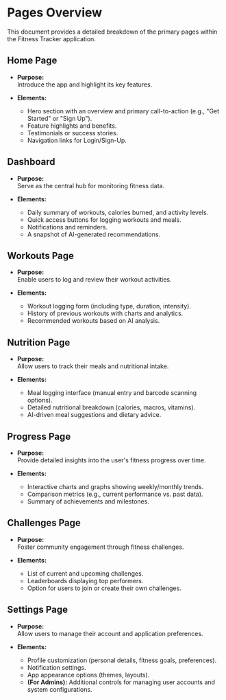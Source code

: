# Pages Overview

This document provides a detailed breakdown of the primary pages within the Fitness Tracker application.

## Home Page

- **Purpose:**  
  Introduce the app and highlight its key features.
  
- **Elements:**
  - Hero section with an overview and primary call-to-action (e.g., "Get Started" or "Sign Up").
  - Feature highlights and benefits.
  - Testimonials or success stories.
  - Navigation links for Login/Sign-Up.

## Dashboard

- **Purpose:**  
  Serve as the central hub for monitoring fitness data.
  
- **Elements:**
  - Daily summary of workouts, calories burned, and activity levels.
  - Quick access buttons for logging workouts and meals.
  - Notifications and reminders.
  - A snapshot of AI-generated recommendations.

## Workouts Page

- **Purpose:**  
  Enable users to log and review their workout activities.
  
- **Elements:**
  - Workout logging form (including type, duration, intensity).
  - History of previous workouts with charts and analytics.
  - Recommended workouts based on AI analysis.

## Nutrition Page

- **Purpose:**  
  Allow users to track their meals and nutritional intake.
  
- **Elements:**
  - Meal logging interface (manual entry and barcode scanning options).
  - Detailed nutritional breakdown (calories, macros, vitamins).
  - AI-driven meal suggestions and dietary advice.

## Progress Page

- **Purpose:**  
  Provide detailed insights into the user's fitness progress over time.
  
- **Elements:**
  - Interactive charts and graphs showing weekly/monthly trends.
  - Comparison metrics (e.g., current performance vs. past data).
  - Summary of achievements and milestones.

## Challenges Page

- **Purpose:**  
  Foster community engagement through fitness challenges.
  
- **Elements:**
  - List of current and upcoming challenges.
  - Leaderboards displaying top performers.
  - Option for users to join or create their own challenges.

## Settings Page

- **Purpose:**  
  Allow users to manage their account and application preferences.
  
- **Elements:**
  - Profile customization (personal details, fitness goals, preferences).
  - Notification settings.
  - App appearance options (themes, layouts).
  - **(For Admins):** Additional controls for managing user accounts and system configurations.
